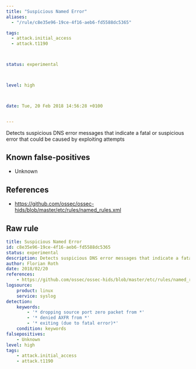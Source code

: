```yaml
---
title: "Suspicious Named Error"
aliases:
  - "/rule/c8e35e96-19ce-4f16-aeb6-fd5588dc5365"

tags:
  - attack.initial_access
  - attack.t1190



status: experimental



level: high



date: Tue, 20 Feb 2018 14:56:28 +0100


---
```


Detects suspicious DNS error messages that indicate a fatal or suspicious error that could be caused by exploiting attempts

<!--more-->


## Known false-positives

* Unknown



## References

* https://github.com/ossec/ossec-hids/blob/master/etc/rules/named_rules.xml


## Raw rule
```yaml
title: Suspicious Named Error
id: c8e35e96-19ce-4f16-aeb6-fd5588dc5365
status: experimental
description: Detects suspicious DNS error messages that indicate a fatal or suspicious error that could be caused by exploiting attempts
author: Florian Roth
date: 2018/02/20
references:
    - https://github.com/ossec/ossec-hids/blob/master/etc/rules/named_rules.xml
logsource:
    product: linux
    service: syslog
detection:
    keywords:
        - '* dropping source port zero packet from *'
        - '* denied AXFR from *'
        - '* exiting (due to fatal error)*'
    condition: keywords
falsepositives:
    - Unknown
level: high
tags:
    - attack.initial_access
    - attack.t1190
```
